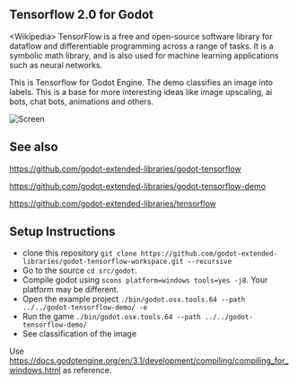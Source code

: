 ## Tensorflow 2.0 for Godot

<Wikipedia\> TensorFlow is a free and open-source software library for dataflow and differentiable programming across a range of tasks. It is a symbolic math library, and is also used for machine learning applications such as neural networks. 

This is Tensorflow for Godot Engine. The demo classifies an image into labels. This is a base for more interesting ideas like image upscaling, ai bots, chat bots, animations and others.

![Screen](https://github.com/godot-extended-libraries/godot-tensorflow-workspace/blob/master/Screen%20Shot%202019-05-13%20at%209.21.18%20PM.png)

## See also

https://github.com/godot-extended-libraries/godot-tensorflow

https://github.com/godot-extended-libraries/godot-tensorflow-demo

https://github.com/godot-extended-libraries/tensorflow

## Setup Instructions

* clone this repository `git clone https://github.com/godot-extended-libraries/godot-tensorflow-workspace.git --recursive`
* Go to the source `cd src/godot`.
* Compile godot using `scons platform=windows tools=yes -j8`. Your platform may be different.
* Open the example project `./bin/godot.osx.tools.64 --path ../../godot-tensorflow-demo/ -e` 
* Run the game `./bin/godot.osx.tools.64 --path ../../godot-tensorflow-demo/`
* See classification of the image

Use https://docs.godotengine.org/en/3.1/development/compiling/compiling_for_windows.html as reference.
